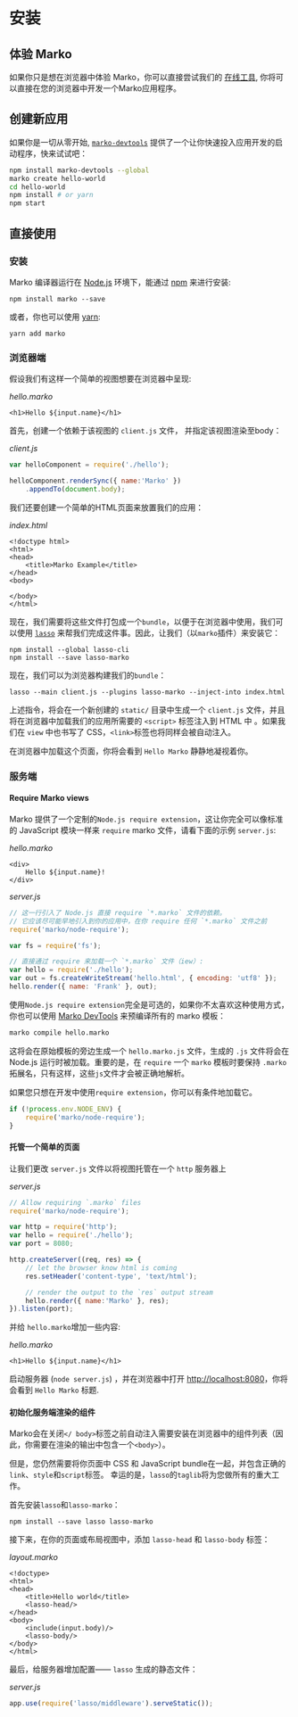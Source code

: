 # 安装

## 体验 Marko

如果你只是想在浏览器中体验 Marko，你可以直接尝试我们的 [在线工具](https://markojs.com/try-online), 你将可以直接在您的浏览器中开发一个Marko应用程序。

## 创建新应用

如果你是一切从零开始, [`marko-devtools`](https://www.npmjs.com/package/marko-devtools) 提供了一个让你快速投入应用开发的启动程序，快来试试吧：

```bash
npm install marko-devtools --global
marko create hello-world
cd hello-world
npm install # or yarn
npm start
```

## 直接使用

### 安装

Marko 编译器运行在 [Node.js](https://nodejs.org/) 环境下，能通过 [npm](https://www.npmjs.com/package/marko/tutorial) 来进行安装:

```
npm install marko --save
```

或者，你也可以使用 [yarn](https://yarnpkg.com):

```
yarn add marko
```

### 浏览器端

假设我们有这样一个简单的视图想要在浏览器中呈现:

_hello.marko_
```marko
<h1>Hello ${input.name}</h1>
```

首先，创建一个依赖于该视图的 `client.js` 文件， 并指定该视图渲染至body：

_client.js_
```js
var helloComponent = require('./hello');

helloComponent.renderSync({ name:'Marko' })
    .appendTo(document.body);
```

我们还要创建一个简单的HTML页面来放置我们的应用：

_index.html_
```
<!doctype html>
<html>
<head>
    <title>Marko Example</title>
</head>
<body>

</body>
</html>
```

现在，我们需要将这些文件打包成一个`bundle`，以便于在浏览器中使用，我们可以使用 [`lasso`](https://github.com/lasso-js/lasso) 来帮我们完成这件事。因此，让我们（以`marko`插件）来安装它：

```
npm install --global lasso-cli
npm install --save lasso-marko
```

现在，我们可以为浏览器构建我们的`bundle`：

```
lasso --main client.js --plugins lasso-marko --inject-into index.html
```

上述指令，将会在一个新创建的 `static/` 目录中生成一个 `client.js` 文件，并且将在浏览器中加载我们的应用所需要的 `<script>` 标签注入到 HTML 中 。如果我们在 `view` 中也书写了 CSS，`<link>`标签也将同样会被自动注入。

在浏览器中加载这个页面，你将会看到 `Hello Marko` 静静地凝视着你。 

### 服务端

#### Require Marko views

Marko 提供了一个定制的`Node.js require extension`，这让你完全可以像标准的 JavaScript 模块一样来 `require` marko 文件，请看下面的示例 `server.js`:

_hello.marko_
```marko
<div>
    Hello ${input.name}!
</div>
```

_server.js_
```js
// 这一行引入了 Node.js 直接 require `*.marko` 文件的依赖。
// 它应该尽可能早地引入到你的应用中，在你 require 任何 `*.marko` 文件之前
require('marko/node-require');

var fs = require('fs');

// 直接通过 require 来加载一个 `*.marko` 文件（iew）:
var hello = require('./hello');
var out = fs.createWriteStream('hello.html', { encoding: 'utf8' });
hello.render({ name: 'Frank' }, out);
```

使用`Node.js require extension`完全是可选的，如果你不太喜欢这种使用方式，你也可以使用 [Marko DevTools](https://github.com/marko-js/marko-devtools) 来预编译所有的 marko 模板：

```bash
marko compile hello.marko
```

这将会在原始模板的旁边生成一个 `hello.marko.js` 文件，生成的 `.js` 文件将会在 Node.js 运行时被加载。重要的是，在 `require` 一个 `marko` 模板时要保持 `.marko` 拓展名，只有这样，这些`js`文件才会被正确地解析。

如果您只想在开发中使用`require extension`，你可以有条件地加载它。

```js
if (!process.env.NODE_ENV) {
    require('marko/node-require');
}
```

#### 托管一个简单的页面

让我们更改 `server.js` 文件以将视图托管在一个 `http` 服务器上

_server.js_
```js
// Allow requiring `.marko` files
require('marko/node-require');

var http = require('http');
var hello = require('./hello');
var port = 8080;

http.createServer((req, res) => {
    // let the browser know html is coming
    res.setHeader('content-type', 'text/html');

    // render the output to the `res` output stream
    hello.render({ name:'Marko' }, res);
}).listen(port);
```

并给 `hello.marko`增加一些内容:

_hello.marko_
```marko
<h1>Hello ${input.name}</h1>
```

启动服务器 (`node server.js`) ，并在浏览器中打开 [http://localhost:8080](http://localhost:8080)，你将会看到 `Hello Marko` 标题.

#### 初始化服务端渲染的组件

Marko会在关闭`</ body>`标签之前自动注入需要安装在浏览器中的组件列表（因此，你需要在渲染的输出中包含一个`<body>`）。

但是，您仍然需要将你页面中 CSS 和 JavaScript bundle在一起，并包含正确的`link`、`style`和`script`标签。 幸运的是，`lasso`的`taglib`将为您做所有的重大工作。

首先安装`lasso`和`lasso-marko`：

```
npm install --save lasso lasso-marko
```

接下来，在你的页面或布局视图中，添加 `lasso-head` 和 `lasso-body` 标签：


_layout.marko_
```marko
<!doctype>
<html>
<head>
    <title>Hello world</title>
    <lasso-head/>
</head>
<body>
    <include(input.body)/>
    <lasso-body/>
</body>
</html>
```

最后，给服务器增加配置—— `lasso` 生成的静态文件：

_server.js_
```js
app.use(require('lasso/middleware').serveStatic());
```
